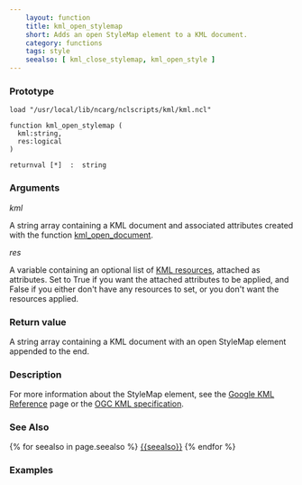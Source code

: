 ```yaml
---
    layout: function
    title: kml_open_stylemap
    short: Adds an open StyleMap element to a KML document.
    category: functions  
    tags: style
    seealso: [ kml_close_stylemap, kml_open_style ]
---
```


### Prototype

<pre><code>load "/usr/local/lib/ncarg/nclscripts/kml/kml.ncl"

function kml_open_stylemap (
  kml:string,
  res:logical
)

returnval [*]  :  string
</code></pre>

### Arguments
*kml*

A string array containing a KML document and associated attributes created with the function [kml_open_document](functions/kml_open_document.html).

*res*

A variable containing an optional list of [KML resources](resources), attached as attributes. Set to True if you want the attached attributes to be applied, and False if you either don't have any resources to set, or you don't want the resources applied.

### Return value

A string array containing a KML document with an open StyleMap element appended to the end.

### Description

For more information about the StyleMap element, see the [Google KML Reference](https://developers.google.com/kml/documentation/kmlreference#stylemap) page or the [OGC KML specification](http://www.opengeospatial.org/standards/kml/).

### See Also

{% for seealso in page.seealso %}
[{{seealso}}](functions/{{seealso}}.html)
{% endfor %}

### Examples


